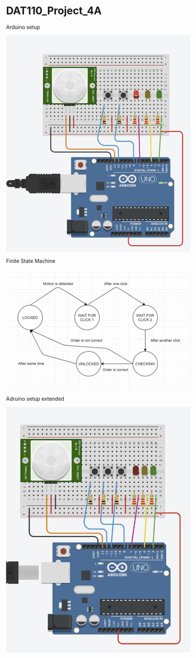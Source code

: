 # DAT110_Project_4A
Arduino setup

![alt text](https://github.com/180312/DAT110_Project_4A/blob/master/Arduino.png)

Finite State Machine


![alt text](https://github.com/180312/DAT110_Project_4A/blob/master/Finite%20State%20Machine.png)

Adruino setup extended

![alt text](https://github.com/180312/DAT110_Project_4A/blob/master/Adrino%20setup%20extended.png)
